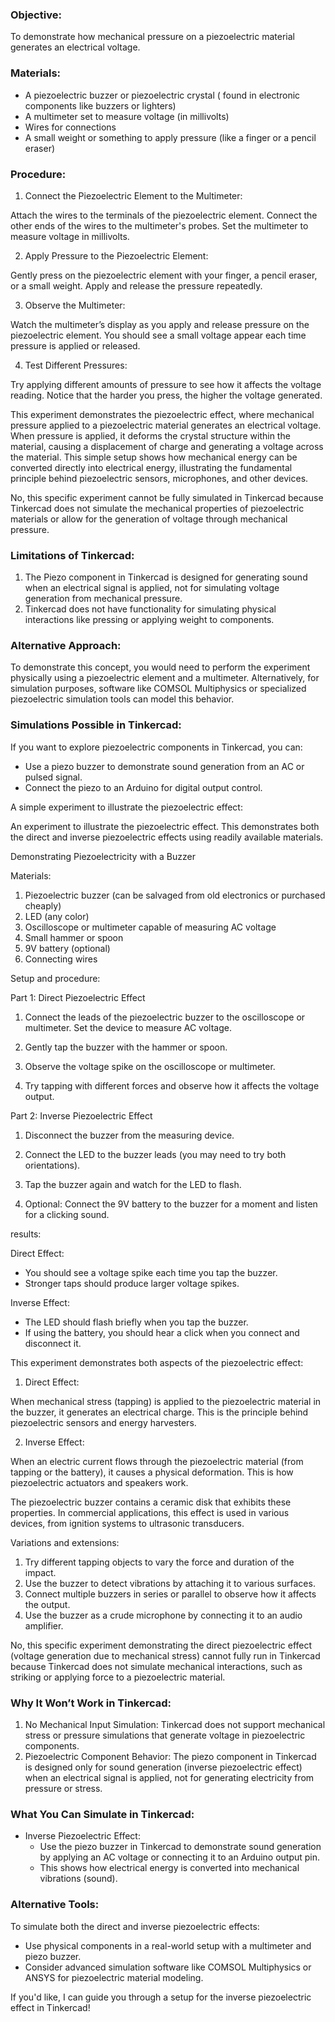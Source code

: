 ### Objective:

To demonstrate how mechanical pressure on a piezoelectric material generates an electrical voltage.

### Materials:

- A piezoelectric buzzer or piezoelectric crystal ( found in electronic components like buzzers or lighters)
- A multimeter set to measure voltage (in millivolts)
- Wires for connections
- A small weight or something to apply pressure (like a finger or a pencil eraser)

### Procedure:

1. Connect the Piezoelectric Element to the Multimeter:

Attach the wires to the terminals of the piezoelectric element. Connect the other ends of the wires to the multimeter's probes. Set the multimeter to measure voltage in millivolts.

2. Apply Pressure to the Piezoelectric Element:

Gently press on the piezoelectric element with your finger, a pencil eraser, or a small weight. Apply and release the pressure repeatedly.

3. Observe the Multimeter:

Watch the multimeter’s display as you apply and release pressure on the piezoelectric element. You should see a small voltage appear each time pressure is applied or released.

4. Test Different Pressures:

Try applying different amounts of pressure to see how it affects the voltage reading. Notice that the harder you press, the higher the voltage generated.

This experiment demonstrates the piezoelectric effect, where mechanical pressure applied to a piezoelectric material generates an electrical voltage. When pressure is applied, it deforms the crystal structure within the material, causing a displacement of charge and generating a voltage across the material. This simple setup shows how mechanical energy can be converted directly into electrical energy, illustrating the fundamental principle behind piezoelectric sensors, microphones, and other devices.

No, this specific experiment cannot be fully simulated in Tinkercad because Tinkercad does not simulate the mechanical properties of piezoelectric materials or allow for the generation of voltage through mechanical pressure.

### Limitations of Tinkercad:
1. The Piezo component in Tinkercad is designed for generating sound when an electrical signal is applied, not for simulating voltage generation from mechanical pressure.
2. Tinkercad does not have functionality for simulating physical interactions like pressing or applying weight to components.

### Alternative Approach:
To demonstrate this concept, you would need to perform the experiment physically using a piezoelectric element and a multimeter. Alternatively, for simulation purposes, software like COMSOL Multiphysics or specialized piezoelectric simulation tools can model this behavior.

### Simulations Possible in Tinkercad:
If you want to explore piezoelectric components in Tinkercad, you can:
- Use a piezo buzzer to demonstrate sound generation from an AC or pulsed signal.
- Connect the piezo to an Arduino for digital output control.


A simple experiment to illustrate the piezoelectric effect:

An experiment to illustrate the piezoelectric effect. This demonstrates both the direct and inverse piezoelectric effects using readily available materials.

Demonstrating Piezoelectricity with a Buzzer

Materials:

1. Piezoelectric buzzer (can be salvaged from old electronics or purchased cheaply)
2. LED (any color)
3. Oscilloscope or multimeter capable of measuring AC voltage
4. Small hammer or spoon
5. 9V battery (optional)
6. Connecting wires

Setup and procedure:

Part 1: Direct Piezoelectric Effect

1. Connect the leads of the piezoelectric buzzer to the oscilloscope or multimeter. Set the device to measure AC voltage.

2. Gently tap the buzzer with the hammer or spoon.

3. Observe the voltage spike on the oscilloscope or multimeter.

4. Try tapping with different forces and observe how it affects the voltage output.

Part 2: Inverse Piezoelectric Effect

1. Disconnect the buzzer from the measuring device.

2. Connect the LED to the buzzer leads (you may need to try both orientations).

3. Tap the buzzer again and watch for the LED to flash.

4. Optional: Connect the 9V battery to the buzzer for a moment and listen for a clicking sound.

results:

Direct Effect:

- You should see a voltage spike each time you tap the buzzer.
- Stronger taps should produce larger voltage spikes.

Inverse Effect:

- The LED should flash briefly when you tap the buzzer.
- If using the battery, you should hear a click when you connect and disconnect it.

This experiment demonstrates both aspects of the piezoelectric effect:

1. Direct Effect:

When mechanical stress (tapping) is applied to the piezoelectric material in the buzzer, it generates an electrical charge. This is the principle behind piezoelectric sensors and energy harvesters.

2. Inverse Effect:

When an electric current flows through the piezoelectric material (from tapping or the battery), it causes a physical deformation. This is how piezoelectric actuators and speakers work.

The piezoelectric buzzer contains a ceramic disk that exhibits these properties. In commercial applications, this effect is used in various devices, from ignition systems to ultrasonic transducers.

Variations and extensions:

1. Try different tapping objects to vary the force and duration of the impact.
2. Use the buzzer to detect vibrations by attaching it to various surfaces.
3. Connect multiple buzzers in series or parallel to observe how it affects the output.
4. Use the buzzer as a crude microphone by connecting it to an audio amplifier.

No, this specific experiment demonstrating the direct piezoelectric effect (voltage generation due to mechanical stress) cannot fully run in Tinkercad because Tinkercad does not simulate mechanical interactions, such as striking or applying force to a piezoelectric material.

### Why It Won’t Work in Tinkercad:

1. No Mechanical Input Simulation: Tinkercad does not support mechanical stress or pressure simulations that generate voltage in piezoelectric components.
2. Piezoelectric Component Behavior: The piezo component in Tinkercad is designed only for sound generation (inverse piezoelectric effect) when an electrical signal is applied, not for generating electricity from pressure or stress.

### What You Can Simulate in Tinkercad:

- Inverse Piezoelectric Effect:
   - Use the piezo buzzer in Tinkercad to demonstrate sound generation by applying an AC voltage or connecting it to an Arduino output pin.
   - This shows how electrical energy is converted into mechanical vibrations (sound).

### Alternative Tools:

To simulate both the direct and inverse piezoelectric effects:
- Use physical components in a real-world setup with a multimeter and piezo buzzer.
- Consider advanced simulation software like COMSOL Multiphysics or ANSYS for piezoelectric material modeling.

If you'd like, I can guide you through a setup for the inverse piezoelectric effect in Tinkercad!
